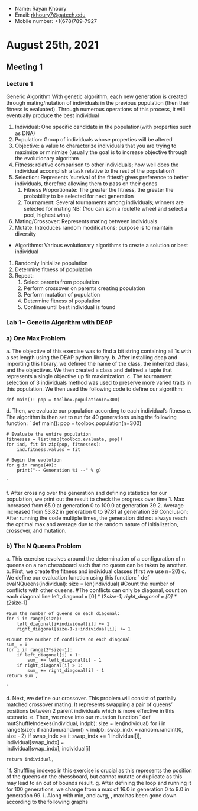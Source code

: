 * Name: Rayan Khoury
* Email: rkhoury7@gatech.edu
* Mobile number: +1(678)789-7927

# **August 25th, 2021**
## **Meeting 1**
### Lecture 1
Generic Algorithm
With genetic algorithm, each new generation is created through mating/nutation of individuals in the previous population (then their fitness is evaluated). Through numerous operations of this process, it will eventually produce the best individual
1.	Individual: One specific candidate in the population(with properties such as DNA)
2.	Population: Group of individuals whose properties will be altered
3.	Objective: a value to characterize individuals that you are trying to maximize or minimize (usually the goal is to increase objective through the evolutionary algorithm
4.	Fitness: relative comparison to other individuals; how well does the individual accomplish a task relative to the rest of the population? 
5.	Selection: Represents ‘survival of the fittest’; gives preference to better individuals, therefore allowing them to pass on their genes
	1. Fitness Proportionate: The greater the fitness, the greater the probability to be selected for next generation
	2. Tournament: Several tournaments among individuals; winners are selected for mating
NB: (You can spin a roulette wheel and select a pool, highest wins)
6.	Mating/Crossover: Represents mating between individuals
7.	Mutate: Introduces random modifications; purpose is to maintain diversity
* Algorithms: Various evolutionary algorithms to create a solution or best individual
1.	Randomly Initialize population
2.	Determine fitness of population
3.	Repeat:
       1. Select parents from population
       2. Perform crossover on parents creating population
       3. Perform mutation of population
       4. Determine fitness of population
       5. Continue until best individual is found

### **Lab 1 – Genetic Algorithm with DEAP**

### a)	One Max Problem
a.	The objective of this exercise was to find a bit string containing all 1s with a set length using the DEAP python library.
b.	After installing deap and importing this library, we defined the name of the class, the inherited class, and the objectives. We then created a class and defined a tuple that represents a single objective up fir maximization.
c.	The tournament selection of 3 individuals method was used to preserve more varied traits in this population. We then used the following code to define our algorithm:

`
def main():
    pop = toolbox.population(n=300)
`


d.	Then, we evaluate our population according to each individual’s fitness
e.	The algorithm is then set to run for 40 generations using the following function:
`
def main():
    pop = toolbox.population(n=300)
    
    # Evaluate the entire population
    fitnesses = list(map(toolbox.evaluate, pop))
    for ind, fit in zip(pop, fitnesses):
        ind.fitness.values = fit
        
    # Begin the evolution
    for g in range(40):
        print("-- Generation %i --" % g)
`

f.	After crossing over the generation and defining statistics for our population, we print out the result to check the progress over time
	1. Max increased from 65.0 at generation 0 to 100.0 at generation 39
	2. Average increased from 53.82 in generation 0 to 97.81 at generation 39
Conclusion:
	After running the code multiple times, the generation did not always reach the optimal max and average due to the random nature of initialization, crossover, and mutation.

### b)	The N Queens Problem
a.	This exercise revolves around the determination of a configuration of n queens on a nxn chessboard such that no queen can be taken by another.
b.	First, we create the fitness and individual classes (first we use n=20)
c.	We define our evaluation function using this function:
`
def evalNQueens(individual):
    size = len(individual)
    #Count the number of conflicts with other queens.
    #The conflicts can only be diagonal, count on each diagonal line
    left_diagonal = [0] * (2*size-1)
    right_diagonal = [0] * (2*size-1)
    
    #Sum the number of queens on each diagonal:
    for i in range(size):
        left_diagonal[i+individual[i]] += 1
        right_diagonal[size-1-i+individual[i]] += 1
    
    #Count the number of conflicts on each diagonal
    sum_ = 0
    for i in range(2*size-1):
        if left_diagonal[i] > 1:
            sum_ += left_diagonal[i] - 1
        if right_diagonal[i] > 1:
            sum_ += right_diagonal[i] - 1
    return sum_,
`

d.	Next, we define our crossover. This problem will consist of partially matched crossover mating. It represents swapping a pair of queens’ positions between 2 parent individuals which is more effective in this scenario.
e.	Then, we move into our mutation function
`
def mutShuffleIndexes(individual, indpb):
    size = len(individual)
    for i in range(size):
        if random.random() < indpb:
            swap_indx = random.randint(0, size - 2)
            if swap_indx >= i:
                swap_indx += 1
            individual[i], individual[swap_indx] = \
                individual[swap_indx], individual[i]
    
    return individual,
`
f.	Shuffling indexes in this exercise is crucial as this represents the position of the queens on the chessboard, but cannot mutate or duplicate as this may lead to an out of bounds result.
g.	After defining the loop and running it for 100 generations, we change from a max of 16.0 in generation 0 to 9.0 in generation 99. 
i.	Along with min, and avrg, , max has been gone down according to the following graphs
 
